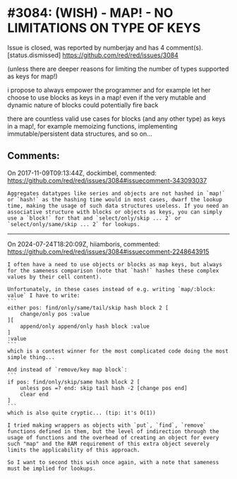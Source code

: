 
#3084: (WISH) - MAP! - NO LIMITATIONS ON TYPE OF KEYS
================================================================================
Issue is closed, was reported by numberjay and has 4 comment(s).
[status.dismissed]
<https://github.com/red/red/issues/3084>

(unless there are deeper reasons for limiting the number of types supported as keys for map!)

i propose to always empower the programmer and for example let her choose to use blocks as keys in a map! even if the very mutable and dynamic nature of blocks could potentially fire back

there are countless valid use cases for blocks (and any other type) as keys in a map!, for example memoizing functions, implementing immutable/persistent data structures, and so on...


Comments:
--------------------------------------------------------------------------------

On 2017-11-09T09:13:44Z, dockimbel, commented:
<https://github.com/red/red/issues/3084#issuecomment-343093037>

    Aggregates datatypes like series and objects are not hashed in `map!` or `hash!` as the hashing time would in most cases, dwarf the lookup time, making the usage of such data structures useless. If you need an associative structure with blocks or objects as keys, you can simply use a `block!` for that and `select/only/skip ... 2` or `select/only/same/skip ... 2` for lookups.

--------------------------------------------------------------------------------

On 2024-07-24T18:20:09Z, hiiamboris, commented:
<https://github.com/red/red/issues/3084#issuecomment-2248643915>

    I often have a need to use objects or blocks as map keys, but always for the sameness comparison (note that `hash!` hashes these complex values by their cell content).
    
    Unfortunately, in these cases instead of e.g. writing `map/:block: value` I have to write:
    ```
    either pos: find/only/same/tail/skip hash block 2 [
        change/only pos :value
    ][
        append/only append/only hash block :value
    ]
    :value
    ```
    which is a contest winner for the most complicated code doing the most simple thing...
    
    And instead of `remove/key map block`:
    ```
    if pos: find/only/skip/same hash block 2 [
    	unless pos =? end: skip tail hash -2 [change pos end] 
    	clear end
    ]
    ```
    which is also quite cryptic... (tip: it's O(1))
    
    I tried making wrappers as objects with `put`, `find`, `remove` functions defined in them, but the level of indirection through the usage of functions and the overhead of creating an object for every such "map" and the RAM requirement of this extra object severely limits the applicability of this approach.
    
    So I want to second this wish once again, with a note that sameness must be implied for lookups.

